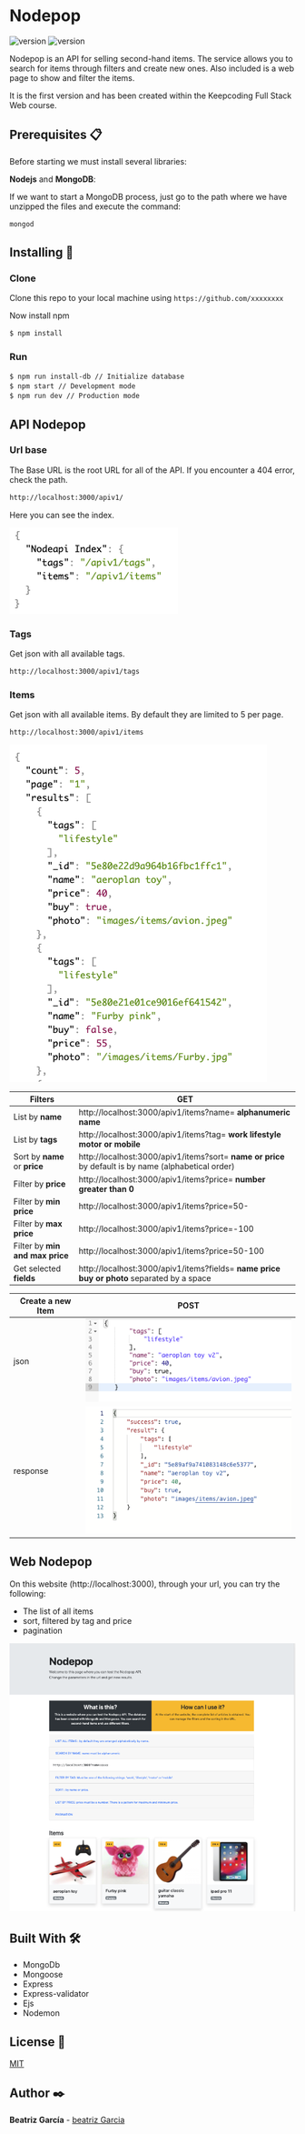 # Nodepop

<p align="">
    <a> <img src="https://img.shields.io/badge/version-v.1.0-lightgreen"  alt="version"></a>
    <a> <img src="https://img.shields.io/badge/licence-MIT-blue"  alt="version"></a>
</p>

Nodepop is an API for selling second-hand items. The service allows you to search for items through filters and create new ones. 
Also included is a web page to show and filter the items.


It is the first version and has been created within the Keepcoding Full Stack Web course.


## Prerequisites 📋
Before starting we must install several libraries:

__Nodejs__ and __MongoDB__:


If we want to start a MongoDB process, just go to the path where we have unzipped the files and execute the command:

```bash
mongod
```

## Installing 🔧

### Clone

Clone this repo to your local machine using `https://github.com/xxxxxxxx`

Now install npm 

```bash
$ npm install
```
### Run


```bash
$ npm run install-db // Initialize database
$ npm start // Development mode
$ npm run dev // Production mode
```

## API Nodepop

### Url base
The Base URL is the root URL for all of the API. If you encounter a 404 error, check the path.

```bash
http://localhost:3000/apiv1/
```

Here you can see the index.

![pindex API](./public/images/indexApi.png)

### Tags
Get json with all available tags.

```bash
http://localhost:3000/apiv1/tags
```

### Items

Get json with all available items. By default they are limited to 5 per page.

```bash
http://localhost:3000/apiv1/items
```

![items API](./public/images/items.png)

Filters | GET
------------ | -------------
List by __name__ | http://localhost:3000/apiv1/items?name= __alphanumeric name__
List by __tags__ | http://localhost:3000/apiv1/items?tag= __work lifestyle motor or mobile__
Sort by __name__ or __price__ | http://localhost:3000/apiv1/items?sort= __name or price__ by default is by name (alphabetical order)
Filter by __price__ | http://localhost:3000/apiv1/items?price= __number greater than 0__
Filter by __min price__ | http://localhost:3000/apiv1/items?price=50-
Filter by __max price__ | http://localhost:3000/apiv1/items?price=-100
Filter by __min and max price__ | http://localhost:3000/apiv1/items?price=50-100
Get selected __fields__ | http://localhost:3000/apiv1/items?fields= __name price buy or photo__ separated by a space

Create a new Item | POST 
------------ | -------------
json| ![createItem](./public/images/createItem.png)
response| ![create Item response](./public/images/responseCreate.png)


## Web Nodepop
On this website (http://localhost:3000), through your url, you can try the following:

* The list of all items
* sort, filtered by tag and price
* pagination

![page web Nodemon](./public/images/webNodepop.png)

## Built With 🛠️
<ul>
<li>MongoDb</li>
<li>Mongoose</li>
<li>Express</li>
<li>Express-validator</li>
<li>Ejs</li>
<li>Nodemon</li>
</ul>


## License 📄
[MIT](https://choosealicense.com/licenses/mit/)

## Author ✒️
**Beatriz García** - [beatriz Garcia](https://github.com/beatrizAdalab)
